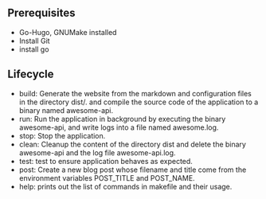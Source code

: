 ## Prerequisites

* Go-Hugo, GNUMake installed
* Install Git
* install go

## Lifecycle

* build: Generate the website from the markdown and configuration files in the directory dist/. and compile the source code of the application to a binary named awesome-api.
* run: Run the application in background by executing the binary awesome-api, and write logs into a file named awesome.log.
* stop: Stop the application.
* clean: Cleanup the content of the directory dist and delete the binary awesome-api and the log file awesome-api.log.
* test: test to ensure application behaves as expected.
* post: Create a new blog post whose filename and title come from the environment variables POST_TITLE and POST_NAME.
* help: prints out the list of commands in makefile and their usage.
